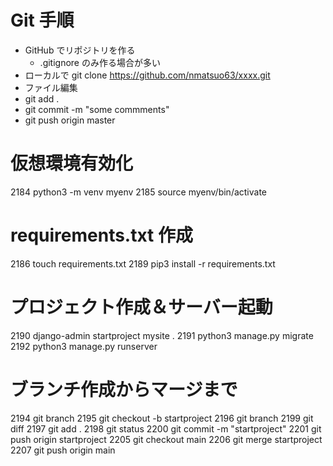 # Git 手順

- GitHub でリポジトリを作る
  - .gitignore のみ作る場合が多い
- ローカルで git clone https://github.com/nmatsuo63/xxxx.git
- ファイル編集
- git add .
- git commit -m "some commments"
- git push origin master

# 仮想環境有効化

2184 python3 -m venv myenv
2185 source myenv/bin/activate

# requirements.txt 作成

2186 touch requirements.txt
2189 pip3 install -r requirements.txt

# プロジェクト作成＆サーバー起動

2190 django-admin startproject mysite .
2191 python3 manage.py migrate
2192 python3 manage.py runserver

# ブランチ作成からマージまで

2194 git branch
2195 git checkout -b startproject
2196 git branch
2199 git diff
2197 git add .
2198 git status
2200 git commit -m "startproject"
2201 git push origin startproject
2205 git checkout main
2206 git merge startproject
2207 git push origin main
